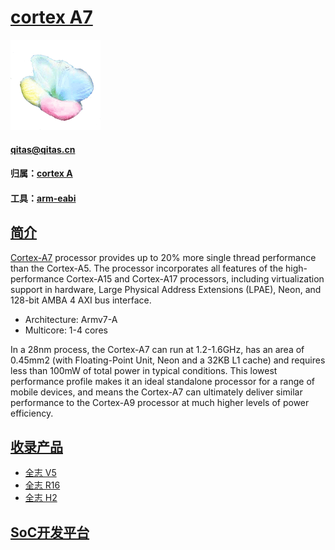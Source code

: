﻿# [cortex A7](https://github.com/sochub/CA7) 

[![sites](SoC/SoC.png)](http://www.qitas.cn) 

####  qitas@qitas.cn

#### 归属：[cortex A](https://github.com/sochub/CA) 
#### 工具：[arm-eabi](https://github.com/sochub/arm-eabi) 


## [简介](https://github.com/sochub/CA7/wiki)

[Cortex-A7](https://developer.arm.com/ip-products/processors/cortex-a/cortex-a7) processor provides up to 20% more single thread performance than the Cortex-A5. The processor incorporates all features of the high-performance Cortex-A15 and Cortex-A17 processors, including virtualization support in hardware, Large Physical Address Extensions (LPAE), Neon, and 128-bit AMBA 4 AXI bus interface.

- Architecture: Armv7-A
- Multicore: 1-4 cores

In a 28nm process, the Cortex-A7 can run at 1.2-1.6GHz, has an area of 0.45mm2 (with Floating-Point Unit, Neon and a 32KB L1 cache) and requires less than 100mW of total power in typical conditions. This lowest performance profile makes it an ideal standalone processor for a range of mobile devices, and means the Cortex-A7 can ultimately deliver similar performance to the Cortex-A9 processor at much higher levels of power efficiency.

## [收录产品](https://github.com/sochub/CA7/wiki)

- [全志 V5](https://github.com/sochub/V5) 
- [全志 R16](https://github.com/sochub/R16)
- [全志 H2](https://github.com/sochub/H2)

##  [SoC开发平台](http://www.qitas.cn)  


